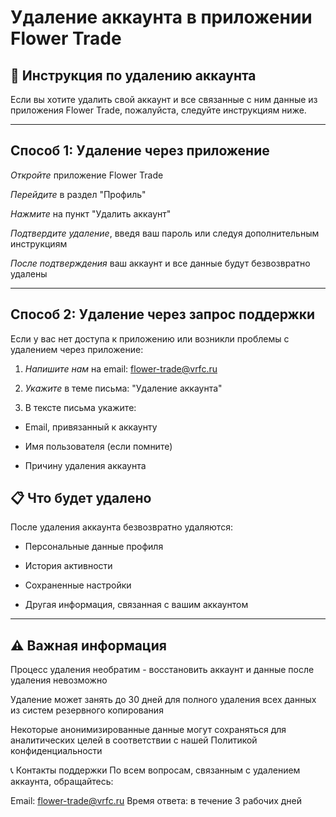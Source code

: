 # Удаление аккаунта в приложении Flower Trade
## 📱 Инструкция по удалению аккаунта
Если вы хотите удалить свой аккаунт и все связанные с ним данные из приложения Flower Trade, пожалуйста, следуйте инструкциям ниже.

---

## Способ 1: Удаление через приложение
*Откройте* приложение Flower Trade

*Перейдите* в раздел "Профиль"

*Нажмите* на пункт "Удалить аккаунт"

*Подтвердите удаление*, введя ваш пароль или следуя дополнительным инструкциям

*После подтверждения* ваш аккаунт и все данные будут безвозвратно удалены

---

## Способ 2: Удаление через запрос поддержки
Если у вас нет доступа к приложению или возникли проблемы с удалением через приложение:

1. *Напишите нам* на email: flower-trade@vrfc.ru

2. *Укажите* в теме письма: "Удаление аккаунта"

3. В тексте письма укажите:

  - Email, привязанный к аккаунту

  - Имя пользователя (если помните)

  - Причину удаления аккаунта

## 📋 Что будет удалено
После удаления аккаунта безвозвратно удаляются:

  - Персональные данные профиля

  - История активности

  - Сохраненные настройки

  - Другая информация, связанная с вашим аккаунтом

---

## ⚠️ Важная информация
Процесс удаления необратим - восстановить аккаунт и данные после удаления невозможно

Удаление может занять до 30 дней для полного удаления всех данных из систем резервного копирования

Некоторые анонимизированные данные могут сохраняться для аналитических целей в соответствии с нашей Политикой конфиденциальности

📞 Контакты поддержки
По всем вопросам, связанным с удалением аккаунта, обращайтесь:

Email: flower-trade@vrfc.ru
Время ответа: в течение 3 рабочих дней

